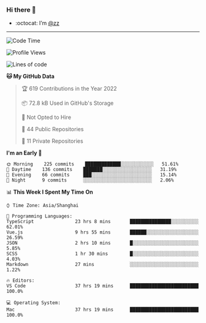 ### Hi there 👋

- :octocat: I’m [@zz](https://github.com/holazz)

---

<!--START_SECTION:waka-->
![Code Time](http://img.shields.io/badge/Code%20Time-0%20secs-blue)

![Profile Views](http://img.shields.io/badge/Profile%20Views-1-blue)

![Lines of code](https://img.shields.io/badge/From%20Hello%20World%20I%27ve%20Written-736%20Thousand%20lines%20of%20code-blue)

**🐱 My GitHub Data** 

> 🏆 619 Contributions in the Year 2022
 > 
> 📦 72.8 kB Used in GitHub's Storage 
 > 
> 🚫 Not Opted to Hire
 > 
> 📜 44 Public Repositories 
 > 
> 🔑 11 Private Repositories  
 > 
**I'm an Early 🐤** 

```text
🌞 Morning    225 commits    █████████████░░░░░░░░░░░░   51.61% 
🌆 Daytime    136 commits    ███████░░░░░░░░░░░░░░░░░░   31.19% 
🌃 Evening    66 commits     ███░░░░░░░░░░░░░░░░░░░░░░   15.14% 
🌙 Night      9 commits      ░░░░░░░░░░░░░░░░░░░░░░░░░   2.06%

```


📊 **This Week I Spent My Time On** 

```text
⌚︎ Time Zone: Asia/Shanghai

💬 Programming Languages: 
TypeScript               23 hrs 8 mins       ███████████████░░░░░░░░░░   62.01% 
Vue.js                   9 hrs 55 mins       ██████░░░░░░░░░░░░░░░░░░░   26.59% 
JSON                     2 hrs 10 mins       █░░░░░░░░░░░░░░░░░░░░░░░░   5.85% 
SCSS                     1 hr 30 mins        █░░░░░░░░░░░░░░░░░░░░░░░░   4.03% 
Markdown                 27 mins             ░░░░░░░░░░░░░░░░░░░░░░░░░   1.22%

🔥 Editors: 
VS Code                  37 hrs 19 mins      █████████████████████████   100.0%

💻 Operating System: 
Mac                      37 hrs 19 mins      █████████████████████████   100.0%

```


<!--END_SECTION:waka-->
